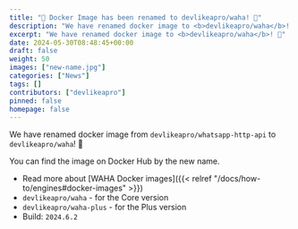 ```yaml
---
title: "📣 Docker Image has been renamed to devlikeapro/waha! 📣"
description: "We have renamed docker image to <b>devlikeapro/waha</b>! 🎉"
excerpt: "We have renamed docker image to <b>devlikeapro/waha</b>! 🎉"
date: 2024-05-30T08:48:45+00:00
draft: false
weight: 50
images: ["new-name.jpg"]
categories: ["News"]
tags: []
contributors: ["devlikeapro"]
pinned: false
homepage: false
---
```


We have renamed docker image from `devlikeapro/whatsapp-http-api` to `devlikeapro/waha`! 🎉

You can find the image on Docker Hub by the new name.
- Read more about [WAHA Docker images]({{< relref "/docs/how-to/engines#docker-images" >}})
- `devlikeapro/waha` - for the Core version
- `devlikeapro/waha-plus` - for the Plus version
- Build: `2024.6.2`

